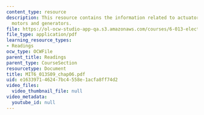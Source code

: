 ```yaml
---
content_type: resource
description: This resource contains the information related to actuators, sensors,
  motors and generators.
file: https://ol-ocw-studio-app-qa.s3.amazonaws.com/courses/6-013-electromagnetics-and-applications-spring-2009/e163397146247bc4558e1acfa8ff74d2_MIT6_013S09_chap06.pdf
file_type: application/pdf
learning_resource_types:
- Readings
ocw_type: OCWFile
parent_title: Readings
parent_type: CourseSection
resourcetype: Document
title: MIT6_013S09_chap06.pdf
uid: e1633971-4624-7bc4-558e-1acfa8ff74d2
video_files:
  video_thumbnail_file: null
video_metadata:
  youtube_id: null
---
```

